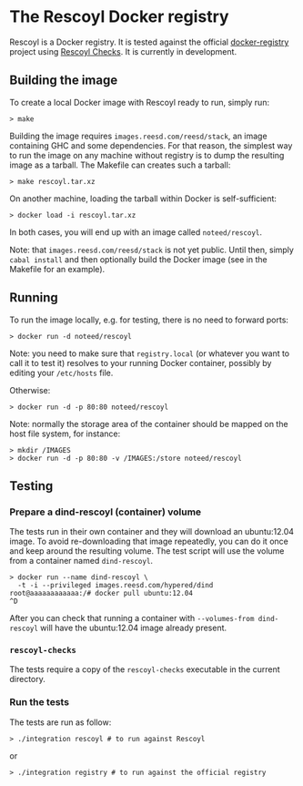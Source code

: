 # The Rescoyl Docker registry

Rescoyl is a Docker registry. It is tested against the official
[docker-registry](https://github.com/docker/docker-registry) project using
[Rescoyl Checks](https://github.com/noteed/rescoyl-checks). It is currently in
development.

## Building the image

To create a local Docker image with Rescoyl ready to run, simply run:

    > make

Building the image requires `images.reesd.com/reesd/stack`, an image containing
GHC and some dependencies. For that reason, the simplest way to run the image
on any machine without registry is to dump the resulting image as a tarball.
The Makefile can creates such a tarball:

    > make rescoyl.tar.xz

On another machine, loading the tarball within Docker is self-sufficient:

    > docker load -i rescoyl.tar.xz

In both cases, you will end up with an image called `noteed/rescoyl`.

Note: that `images.reesd.com/reesd/stack` is not yet public. Until then, simply
`cabal install` and then optionally build the Docker image (see in the Makefile
for an example).

## Running

To run the image locally, e.g. for testing, there is no need to forward ports:

    > docker run -d noteed/rescoyl

Note: you need to make sure that `registry.local` (or whatever you want to call
it to test it) resolves to your running Docker container, possibly by editing
your `/etc/hosts` file.

Otherwise:

    > docker run -d -p 80:80 noteed/rescoyl

Note: normally the storage area of the container should be mapped on the host
file system, for instance:

    > mkdir /IMAGES
    > docker run -d -p 80:80 -v /IMAGES:/store noteed/rescoyl

## Testing

### Prepare a dind-rescoyl (container) volume

The tests run in their own container and they will download an ubuntu:12.04
image. To avoid re-downloading that image repeatedly, you can do it once and
keep around the resulting volume. The test script will use the volume from a
container named `dind-rescoyl`.

    > docker run --name dind-rescoyl \
      -t -i --privileged images.reesd.com/hypered/dind
    root@aaaaaaaaaaaa:/# docker pull ubuntu:12.04
    ^D

After you can check that running a container with `--volumes-from dind-rescoyl`
will have the ubuntu:12.04 image already present.

### `rescoyl-checks`

The tests require a copy of the `rescoyl-checks` executable in the current
directory.

### Run the tests

The tests are run as follow:

    > ./integration rescoyl # to run against Rescoyl

or

    > ./integration registry # to run against the official registry
